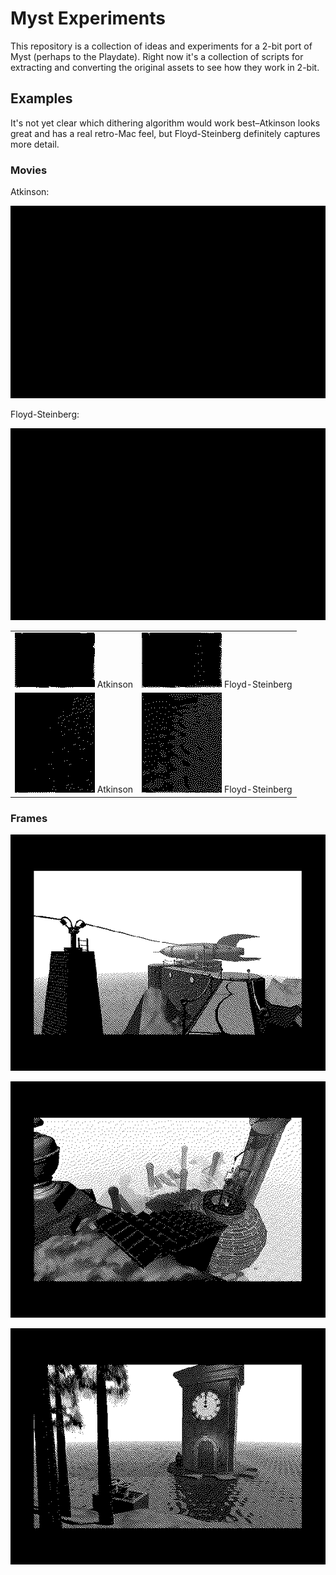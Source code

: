 # Myst Experiments

This repository is a collection of ideas and experiments for a 2-bit port of Myst (perhaps to the Playdate). Right now it's a collection of scripts for extracting and converting the original assets to see how they work in 2-bit.

## Examples

It's not yet clear which dithering algorithm would work best–Atkinson looks great and has a real retro-Mac feel, but Floyd-Steinberg definitely captures more detail.

### Movies

Atkinson:

![INTRO.MOV (Atkinson dithering)](examples/movies/INTRO-atkinson.gif)

Floyd-Steinberg:

![INTRO.MOV (Floyd-Steinberg dithering)](examples/movies/INTRO-floydsteinberg.gif)

<table>
  <tr>
    <td>
      <img src="examples/movies/INTRO2-atkinson.gif">
      Atkinson
    </td>
    <td>
      <img src="examples/movies/INTRO2-floydsteinberg.gif">
      Floyd-Steinberg
    </td>
  </tr>
  <tr>
    <td>
      <img src="examples/movies/GEARS-atkinson.gif">
      Atkinson
    </td>
    <td>
      <img src="examples/movies/GEARS-floydsteinberg.gif">
      Floyd-Steinberg
    </td>
  </tr>
</table>

### Frames

![Myst03](examples/frames/Myst03.jpg)

![Myst05](examples/frames/Myst05.jpg)

![Myst06](examples/frames/Myst06.jpg)